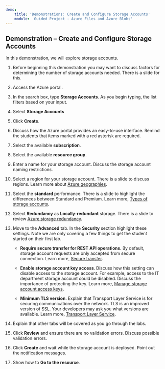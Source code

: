 ```yaml
---
demo:
    title: 'Demonstrations: Create and Configure Storage Accounts'
    module: 'Guided Project - Azure Files and Azure Blobs'
---
```

## Demonstration – Create and Configure Storage Accounts

In this demonstration, we will explore storage accounts.

1. Before beginning this demonstration you may want to discuss factors for determining the number of storage accounts needed. There is a slide for this. 

1. Access the Azure portal.

1. In the search box, type **Storage Accounts**. As you begin typing, the list filters based on your input.

1. Select **Storage Accounts**.

1. Click **Create**.

1. Discuss how the Azure portal provides an easy-to-use interface. Remind the students that items marked with a red asterisk are required.

1. Select the available **subscription**.

1. Select the available **resource group**.

1. Enter a name for your storage account. Discuss the storage account naming restrictions.

1. Select a region for your storage account. There is a slide to discuss regions. Learn more about [Azure geographies](https://azure.microsoft.com/explore/global-infrastructure/geographies/).

1. Select the **standard** performance. There is a slide to highlight the differences between Standard and Premium. Learn more, [Types of storage accounts](https://learn.microsoft.com/azure/storage/common/storage-account-overview).

1. Select **Redundancy** as **Locally-redundant** storage. There is a slide to review [Azure storage redundancy](https://docs.microsoft.com/azure/storage/common/storage-redundancy).

1. Move to the **Advanced** tab. In the **Security** section highlight these settings. Note we are only covering a few things to get the student started on their first lab. 

    - **Require secure transfer for REST API operations**. By default, storage account requests are only accepted from secure connection. Learn more, [Secure transfer](https://learn.microsoft.com/azure/storage/common/storage-require-secure-transfer).

    - **Enable storage account key access**. Discuss how this setting can disable access to the storage account. For example, access to the IT department storage account could be disabled. Discuss the importance of protecting the key. Learn more, [Manage storage account access keys](https://learn.microsoft.com/azure/storage/common/storage-account-keys-manage?tabs=azure-portal).

    - **Minimum TLS version**. Explain that Transport Layer Service is for securing communications over the network. TLS is an improved version of SSL. Your developers may ask you what versions are available. Learn more, [Transport Layer Service](https://learn.microsoft.com/azure/storage/common/transport-layer-security-configure-minimum-version).

1. Explain that other tabs will be covered as you go through the labs.

1. Click **Review** and ensure there are no validation errors. Discuss possible validation errors. 

1. Click **Create** and wait while the storage account is deployed. Point out the notification messages.

1. Show how to **Go to the resource**. 

  
